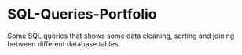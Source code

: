 # SQL-Queries-Portfolio
Some SQL queries that shows some data cleaning, sorting and joining between different database tables. 
